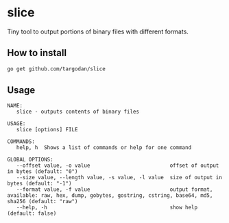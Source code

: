 # slice

Tiny tool to output portions of binary files with different formats.

## How to install

```bash
go get github.com/targodan/slice
```

## Usage

```
NAME:
   slice - outputs contents of binary files

USAGE:
   slice [options] FILE

COMMANDS:
   help, h  Shows a list of commands or help for one command

GLOBAL OPTIONS:
   --offset value, -o value                          offset of output in bytes (default: "0")
   --size value, --length value, -s value, -l value  size of output in bytes (default: "-1")
   --format value, -f value                          output format, available: raw, hex, dump, gobytes, gostring, cstring, base64, md5, sha256 (default: "raw")
   --help, -h                                        show help (default: false)
```
